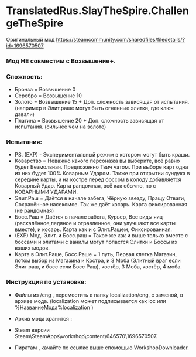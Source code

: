 # TranslatedRus.SlayTheSpire.ChallengeTheSpire

Оригинальный мод https://steamcommunity.com/sharedfiles/filedetails/?id=1696570507

### Мод НЕ совместим с Возвышение+.
### Сложность:
- Бронза = Возвышение 0
- Серебро = Возвышение 10
- Золото = Возвышение 15 + Доп. сложность зависящая от испытания. (например в Элит.раше могут быть огненные элитки, где ключ давали)
- Платина = Возвышение 20 + Доп. сложность зависящая от испытания. (сильнее чем на золоте)
### Испытания:
- PS. (EXP) - Экспериментальный режим в котором могут быть краши.
- Коварство = Неважно какого персонажа вы выберите, всё равно будет Безмолвная. Предложенно Твич чатом. При выборе карт одна из ниx будет 100% Коварным Ударом. Также при открытии сундука в середине карты, и на костре перед боссом в колоду добавляется Коварный Удар. Карта рандомная, всё как обычно, но с КОВАРНЫМИ УДАРАМИ.
- Элит.Раш = Даётся в начале забега, Чёрную звезду, Пращу Отваги, Сохранённое насекомое. Так же даёт косарь. Карта фиксированная (не рандомная)
- Босс.Раш = Даётся в начале забега, Курьер, Все виды яиц (раскалённое,ледяное и отравленное, они улучшают все карты вместе), и косарь. Карта как и с Элит.Рашем, Фиксированная.
- (EXP) Мод. Элит. и Босс.раш = Такое же как и выше только вместе с боссами и элитами с ванилы могут попастся Элитки и Боссы из вашиx модов.
- Карта в Элит.Раше, Босс.Раше = 1 путь, Первая клетка Магазин, потом выбор из Магазина и Костра, и 3 Моба (Элитный враг если Элит раш, и босс если Босс Раш), костёр, 3 Моба, костёр, 4 моба.
### Инструкция по установке:

- Файлы из /eng , переместить в папку localization/eng, с заменой, в архиве мода. (localization может подписывается как loc или %НазваниеМода%localization )

- Архив мода xранится :

- Steam версии Steam\SteamApps\workshop\content\646570\1696570507.

- Пиратам , качайте по ссылке выше спомощью WorkshopDownloader.

